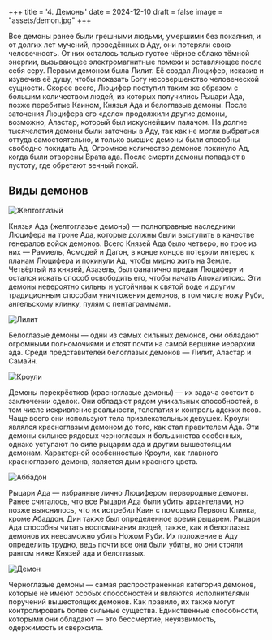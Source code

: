 +++
title = '4. Демоны'
date = 2024-12-10
draft = false
image = "assets/demon.jpg"
+++

Все демоны ранее были грешными людьми, умершими без покаяния, и от долгих лет мучений, проведённых в Аду, они потеряли свою человечность. От них осталось только густое чёрное облако тёмной энергии, вызывающее электромагнитные помехи и оставляющее после себя серу. Первым демоном была Лилит. Её создал Люцифер, исказив и изувечив её душу, чтобы показать Богу несовершенство человеческой сущности. Скорее всего, Люцифер поступил таким же образом с большим количеством людей, из которых получились Рыцари Ада, позже перебитые Каином, Князья Ада и белоглазые демоны. После заточения Люцифера его «дело» продолжили другие демоны, возможно, Аластар, который был искуснейшим палачом. На долгие тысячелетия демоны были заточены в Аду, так как не могли выбраться оттуда самостоятельно, и только высшие демоны были способны свободно покидать Ад. Огромное количество демонов покинуло Ад, когда были отворены Врата ада. После смерти демоны попадают в пустоту, где обретают вечный покой.

## Виды демонов

![Желтоглазый](https://i.pinimg.com/originals/4b/90/17/4b9017aeb3a90b070b6fe13042230391.jpg)

Князья Ада (желтоглазые демоны) — полноправные наследники Люцифера на троне Ада, которые должны были выступить в качестве генералов войск демонов. Всего Князей Ада было четверо, но трое из них — Рамиель, Асмодей и Дагон, в конце концов потеряли интерес к планам Люцифера и покинули Ад, чтобы мирно жить на Земле. Четвёртый из князей, Азазель, был фанатично предан Люциферу и остался искать способ освободить его, чтобы начать Апокалипсис. Эти демоны невероятно сильны и устойчивы к святой воде и другим традиционным способам уничтожения демонов, в том числе ножу Руби, ангельскому клинку, пулям с пентаграммами.

![Лилит](https://i.pinimg.com/originals/d1/19/2d/d1192d316b1e6e6d64c3121942d58fd1.jpg)

Белоглазые демоны — одни из самых сильных демонов, они обладают огромными полномочиями и стоят почти на самой вершине иерархии ада. Среди представителей белоглазых демонов — Лилит, Аластар и Самайн.

![Кроули](https://i.pinimg.com/originals/df/5a/91/df5a910cbe8b66959ee91cf049bd1ccf.jpg)

Демоны перекрёстков (красноглазые демоны) — их задача состоит в заключении сделок. Они обладают рядом уникальных способностей, в том числе искривление реальности, телепатия и контроль адских псов. Чаще всего они используют тела привлекательных девушек. Кроули являлся красноглазым демоном до того, как стал правителем Ада. Эти демоны сильнее рядовых черноглазых и большинства особенных, однако уступают по силе рыцарям ада и другим вышестоящим демонам. Характерной особенностью Кроули, как главного красноглазого демона, является дым красного цвета.

![Аббадон](https://api.paygame.ru/media/avatar/2024/03/20/ABADDON_avatar.jpg)

Рыцари Ада — избранные лично Люцифером первородные демоны. Ранее считалось, что все Рыцари Ада были убиты архангелами, но позже выяснилось, что их истребил Каин с помощью Первого Клинка, кроме Абаддон. Дин также был определенное время рыцарем. Рыцари Ада способны читать воспоминания людей, также, как и белоглазых демонов их невозможно убить Ножом Руби. Их положение в Аду определить трудно, ведь почти все они были убиты, но они стояли рангом ниже Князей ада и белоглазых.

![Демон](https://avatars.dzeninfra.ru/get-zen_doc/1064817/pub_5c059c25ed70c704376488ba_5c05a34b5e1f090450a7620d/scale_1200)

Черноглазые демоны —  самая распространенная категория демонов, которые не имеют особых способностей и являются исполнителями поручений вышестоящих демонов. Как правило, их также могут контролировать более сильные существа. Единственные способности, которыми они обладают — это бессмертие, неуязвимость, одержимость и сверхсила. 